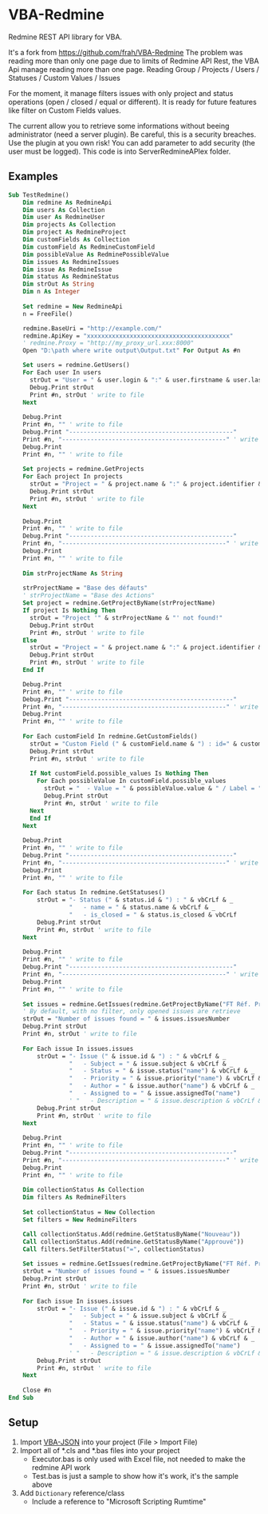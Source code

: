 # VBA-Redmine

Redmine REST API library for VBA.

It's a fork from https://github.com/frah/VBA-Redmine
The problem was reading more than only one page due to limits of Redmine API Rest, the VBA Api manage reading more than one page.
Reading Group / Projects / Users / Statuses / Custom Values / Issues

For the moment, it manage filters issues with only project and status operations (open / closed / equal or different).
It is ready for future features like filter on Custom Fields values.

The current allow you to retrieve some informations without beeing administrator (need a server plugin).
Be careful, this is a  security breaches. Use the plugin at you own risk! You can add parameter to  add security (the user must be logged).
This code is into ServerRedmineAPIex folder.

## Examples

```vb
Sub TestRedmine()
    Dim redmine As RedmineApi
    Dim users As Collection
    Dim user As RedmineUser
    Dim projects As Collection
    Dim project As RedmineProject
    Dim customFields As Collection
    Dim customField As RedmineCustomField
    Dim possibleValue As RedminePossibleValue
    Dim issues As RedmineIssues
    Dim issue As RedmineIssue
    Dim status As RedmineStatus
    Dim strOut As String
    Dim n As Integer
        
    Set redmine = New RedmineApi
    n = FreeFile()

    redmine.BaseUri = "http://example.com/"
    redmine.ApiKey = "xxxxxxxxxxxxxxxxxxxxxxxxxxxxxxxxxxxxxxxx"
    ' redmine.Proxy = "http://my_proxy_url.xxx:8000"
    Open "D:\path where write output\Output.txt" For Output As #n

    Set users = redmine.GetUsers()
    For Each user In users
      strOut = "User = " & user.login & ":" & user.firstname & user.lastname
      Debug.Print strOut
      Print #n, strOut ' write to file
    Next
    
    Debug.Print
    Print #n, "" ' write to file
    Debug.Print "----------------------------------------------"
    Print #n, "----------------------------------------------" ' write to file
    Debug.Print
    Print #n, "" ' write to file
    
    Set projects = redmine.GetProjects
    For Each project In projects
      strOut = "Project = " & project.name & ":" & project.identifier & "/" & project.id
      Debug.Print strOut
      Print #n, strOut ' write to file
    Next
    
    Debug.Print
    Print #n, "" ' write to file
    Debug.Print "----------------------------------------------"
    Print #n, "----------------------------------------------" ' write to file
    Debug.Print
    Print #n, "" ' write to file
    
    Dim strProjectName As String
    
    strProjectName = "Base des défauts"
    ' strProjectName = "Base des Actions"
    Set project = redmine.GetProjectByName(strProjectName)
    If project Is Nothing Then
      strOut = "Project '" & strProjectName & "' not found!"
      Debug.Print strOut
      Print #n, strOut ' write to file
    Else
      strOut = "Project = " & project.name & ":" & project.identifier & "/" & project.id
      Debug.Print strOut
      Print #n, strOut ' write to file
    End If

    Debug.Print
    Print #n, "" ' write to file
    Debug.Print "----------------------------------------------"
    Print #n, "----------------------------------------------" ' write to file
    Debug.Print
    Print #n, "" ' write to file
    
    For Each customField In redmine.GetCustomFields()
      strOut = "Custom Field (" & customField.name & ") : id=" & customField.id & " / type = " & customField.customized_type & " / format = " & customField.field_format & " / default = '" & customField.default_value & "'"
      Debug.Print strOut
      Print #n, strOut ' write to file
      
      If Not customField.possible_values Is Nothing Then
        For Each possibleValue In customField.possible_values
          strOut = "  - Value = " & possibleValue.value & " / Label = " & possibleValue.label
          Debug.Print strOut
          Print #n, strOut ' write to file
      Next
      End If
    Next
  
    Debug.Print
    Print #n, "" ' write to file
    Debug.Print "----------------------------------------------"
    Print #n, "----------------------------------------------" ' write to file
    Debug.Print
    Print #n, "" ' write to file
  
    For Each status In redmine.GetStatuses()
        strOut = "- Status (" & status.id & ") : " & vbCrLf & _
                 "   - name = " & status.name & vbCrLf & _
                 "   - is_closed = " & status.is_closed & vbCrLf
        Debug.Print strOut
        Print #n, strOut ' write to file
    Next
  
    Debug.Print
    Print #n, "" ' write to file
    Debug.Print "----------------------------------------------"
    Print #n, "----------------------------------------------" ' write to file
    Debug.Print
    Print #n, "" ' write to file
    
    Set issues = redmine.GetIssues(redmine.GetProjectByName("FT Réf. Produit"))
    ' By default, with no filter, only opened issues are retrieve
    strOut = "Number of issues found = " & issues.issuesNumber
    Debug.Print strOut
    Print #n, strOut ' write to file
    
    For Each issue In issues.issues
        strOut = "- Issue (" & issue.id & ") : " & vbCrLf & _
                 "   - Subject = " & issue.subject & vbCrLf & _
                 "   - Status = " & issue.status("name") & vbCrLf & _
                 "   - Priority = " & issue.priority("name") & vbCrLf & _
                 "   - Author = " & issue.author("name") & vbCrLf & _
                 "   - Assigned to = " & issue.assignedTo("name")
                 ' "   - Description = " & issue.description & vbCrLf & _
        Debug.Print strOut
        Print #n, strOut ' write to file
    Next
  
    Debug.Print
    Print #n, "" ' write to file
    Debug.Print "----------------------------------------------"
    Print #n, "----------------------------------------------" ' write to file
    Debug.Print
    Print #n, "" ' write to file
    
    Dim collectionStatus As Collection
    Dim filters As RedmineFilters
    
    Set collectionStatus = New Collection
    Set filters = New RedmineFilters

    Call collectionStatus.Add(redmine.GetStatusByName("Nouveau"))
    Call collectionStatus.Add(redmine.GetStatusByName("Approuvé"))
    Call filters.SetFilterStatus("=", collectionStatus)
    
    Set issues = redmine.GetIssues(redmine.GetProjectByName("FT Réf. Produit"), -1, -1, filters)
    strOut = "Number of issues found = " & issues.issuesNumber
    Debug.Print strOut
    Print #n, strOut ' write to file
    
    For Each issue In issues.issues
        strOut = "- Issue (" & issue.id & ") : " & vbCrLf & _
                 "   - Subject = " & issue.subject & vbCrLf & _
                 "   - Status = " & issue.status("name") & vbCrLf & _
                 "   - Priority = " & issue.priority("name") & vbCrLf & _
                 "   - Author = " & issue.author("name") & vbCrLf & _
                 "   - Assigned to = " & issue.assignedTo("name")
                 ' "   - Description = " & issue.description & vbCrLf & _
        Debug.Print strOut
        Print #n, strOut ' write to file
    Next
    
    Close #n
End Sub
```

## Setup

1. Import [VBA-JSON](https://github.com/VBA-tools/VBA-JSON) into your project (File > Import File)
2. Import all of *.cls and *.bas files into your project
   - Executor.bas is only used with Excel file, not needed to make the redmine API work
   - Test.bas is just a sample to show how it's work, it's the sample above
3. Add `Dictionary` reference/class
   - Include a reference to "Microsoft Scripting Rumtime"

